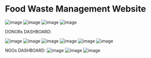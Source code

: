 # Food Waste Management Website

![image](https://user-images.githubusercontent.com/61679330/206704272-a3f9f13d-a988-412b-bde7-9fd9cc95a2b9.png)
![image](https://user-images.githubusercontent.com/61679330/206704363-07adb54b-7adf-4070-ad6f-b9a29b87acdf.png)
![image](https://user-images.githubusercontent.com/61679330/206704377-b8325c6e-ca0c-4818-b7cb-7b8b06ba68e8.png)
![image](https://user-images.githubusercontent.com/61679330/206704973-53670361-d571-4b32-a9b3-c77dd3ad6c0f.png)

DONORs DASHBOARD:

![image](https://user-images.githubusercontent.com/61679330/206704532-d1ed186a-5cca-4df9-a0d8-635c9a7b5df4.png)
![image](https://user-images.githubusercontent.com/61679330/206704736-43af72fa-c0ac-4a8b-86ad-e1c3c0dd74ad.png)
![image](https://user-images.githubusercontent.com/61679330/206704749-21a41f39-f4e2-4ef9-9bac-7a3da1df4571.png)
![image](https://user-images.githubusercontent.com/61679330/206704566-59d37163-b43a-4f14-82b7-25f947d1f623.png)
![image](https://user-images.githubusercontent.com/61679330/206704626-f6030ba8-6485-43b8-a0b1-be9da8e23190.png)
![image](https://user-images.githubusercontent.com/61679330/206704593-acce3f31-0e3e-4792-94ae-1bcd59559e23.png)

NGOs DASHBOARD:
![image](https://user-images.githubusercontent.com/61679330/206705123-e5d68743-c4db-44a8-a392-896c735345aa.png)
![image](https://user-images.githubusercontent.com/61679330/206705145-a1d3ad5b-b7d7-4b59-9775-b38bf4543d7a.png)
![image](https://user-images.githubusercontent.com/61679330/206705157-ff3e35b2-6122-475d-b2f9-b4c3d5ec12be.png)


